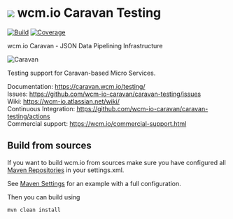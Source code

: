 <img src="https://wcm.io/images/favicon-16@2x.png"/> wcm.io Caravan Testing
======
[![Build](https://github.com/wcm-io-caravan/caravan-testing/workflows/Build/badge.svg?branch=develop)](https://github.com/wcm-io-caravan/caravan-testing/actions?query=workflow%3ABuild+branch%3Adevelop)
[![Coverage](https://sonarcloud.io/api/project_badges/measure?project=wcm-io-caravan_caravan-testing&metric=coverage)](https://sonarcloud.io/summary/new_code?id=wcm-io-caravan_caravan-testing)

wcm.io Caravan - JSON Data Pipelining Infrastructure

![Caravan](https://github.com/wcm-io-caravan/caravan-tooling/blob/master/public_site/src/site/resources/images/caravan.gif)

Testing support for Caravan-based Micro Services.

Documentation: https://caravan.wcm.io/testing/<br/>
Issues: https://github.com/wcm-io-caravan/caravan-testing/issues<br/>
Wiki: https://wcm-io.atlassian.net/wiki/<br/>
Continuous Integration: https://github.com/wcm-io-caravan/caravan-testing/actions<br/>
Commercial support: https://wcm.io/commercial-support.html


## Build from sources

If you want to build wcm.io from sources make sure you have configured all [Maven Repositories](https://caravan.wcm.io/maven.html) in your settings.xml.

See [Maven Settings](https://github.com/wcm-io-caravan/caravan-testing/blob/develop/.maven-settings.xml) for an example with a full configuration.

Then you can build using

```
mvn clean install
```
